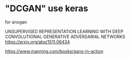 # "DCGAN" use keras  

for anogan  

UNSUPERVISED REPRESENTATION LEARNING WITH DEEP CONVOLUTIONAL GENERATIVE ADVERSARIAL NETWORKS  
https://arxiv.org/abs/1511.06434

https://www.manning.com/books/gans-in-action

